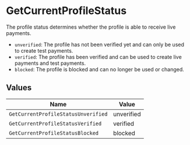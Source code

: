 # GetCurrentProfileStatus

The profile status determines whether the profile is able to receive live payments.

* `unverified`: The profile has not been verified yet and can only be used to create test payments.
* `verified`: The profile has been verified and can be used to create live payments and test payments.
* `blocked`: The profile is blocked and can no longer be used or changed.


## Values

| Name                                | Value                               |
| ----------------------------------- | ----------------------------------- |
| `GetCurrentProfileStatusUnverified` | unverified                          |
| `GetCurrentProfileStatusVerified`   | verified                            |
| `GetCurrentProfileStatusBlocked`    | blocked                             |